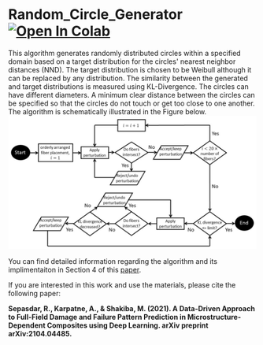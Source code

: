 # Random_Circle_Generator [![Open In Colab](https://colab.research.google.com/assets/colab-badge.svg)](https://colab.research.google.com/github/sepasdar/Random_Circle_Generator/blob/main/Random_Circle_Generator.ipynb)

This algorithm generates randomly distributed circles within a specified domain based on a target distribution for the circles' nearest neighbor distances (NND). The target distribution is chosen to be Weibull although it can be replaced by any distribution.  The similarity between the generated and target distributions is measured using KL-Divergence.
The circles can have different diameters. A minimum clear distance between the circles can be specified so that the circles do not touch or get too close to one another. The algorithm is schematically illustrated in the Figure below.
<img src="Algorithm.jpg" width="900px"/>

You can find detailed information regarding the algorithm and its implimentaiton in Section 4 of this [paper](https://arxiv.org/abs/2104.04485).

If you are interested in this work and use the materials, please cite the following paper:

**Sepasdar, R., Karpatne, A., & Shakiba, M. (2021). A Data-Driven Approach to Full-Field Damage and Failure Pattern Prediction in Microstructure-Dependent Composites using Deep Learning. arXiv preprint arXiv:2104.04485.**

